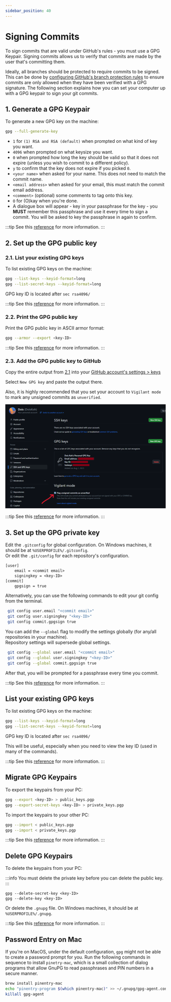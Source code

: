 ```yaml
---
sidebar_position: 40
---
```


# Signing Commits

To sign commits that are valid under GitHub's rules - you must use a GPG Keypair. Signing commits allows us to verify
that commits are made by the user that's committing them.

Ideally, all branches should be protected to require commits to be signed. This can be done by [configuring GitHub's
branch protection rules](https://docs.github.com/en/repositories/configuring-branches-and-merges-in-your-repository/managing-protected-branches/about-protected-branches#require-signed-commits) to ensure commits are only allowed when they have been verified with a
GPG signature. The following section explains how you can set your computer up with a GPG keypair to sign your git
commits.

## 1. Generate a GPG Keypair

To generate a new GPG key on the machine:

```bash
gpg --full-generate-key
```

-   `1` for `(1) RSA and RSA (default)` when prompted on what kind of key you want.
-   `4096` when prompted on what keysize you want.
-   `0` when prompted how long the key should be valid so that it does not expire (unless you wish to commit to a
    different policy).
-   `y` to confirm that the key does not expire if you picked `0`.
-   `<your name>` when asked for your name. This does not need to match the commit name.
-   `<email address>` when asked for your email, this must match the commit email address.
-   `<comment>` (optional) some comments to tag onto this key.
-   `O` for (O)kay when you're done.
-   A dialogue box will appear - key in your passphrase for the key - you <b>MUST</b> remember this passphrase and use it
    every time to sign a commit. You will be asked to key the passphrase in again to confirm.

:::tip
See this [reference](https://docs.github.com/en/authentication/managing-commit-signature-verification/generating-a-new-gpg-key) for more information.
:::

## 2. Set up the GPG public key

### 2.1. List your existing GPG keys

To list existing GPG keys on the machine:

```bash
gpg --list-keys --keyid-format=long
gpg --list-secret-keys --keyid-format=long
```

GPG key ID is located after `sec rsa4096/`

:::tip
See this [reference](https://docs.github.com/en/authentication/managing-commit-signature-verification/checking-for-existing-gpg-keys) for more information.
:::

### 2.2. Print the GPG public key

Print the GPG public key in ASCII armor format:

```bash
gpg --armor --export <key-ID>
```

:::tip
See this [reference](https://docs.github.com/en/authentication/managing-commit-signature-verification/generating-a-new-gpg-key) for more information.
:::

### 2.3. Add the GPG public key to GitHub

Copy the entire output from [2.1](#21--list-your-existing-gpg-keys) into your [GitHub account's settings > keys](https://github.com/settings/keys)

Select `New GPG key` and paste the output there.

Also, it is highly recommended that you set your account to `Vigilant mode` to mark any unsigned commits as `unverified`.

![image](/img/github_settings_keys.png)

:::tip
See this [reference](https://docs.github.com/en/authentication/managing-commit-signature-verification/adding-a-gpg-key-to-your-github-account) for more information.
:::

## 3. Set up the GPG private key

Edit the `.gitconfig` for global configuration. On Windows machines, it should be at `%USERPROFILE%/.gitconfig`.  
Or edit the `.git/config` for each repository's configuration.

```
[user]
    email = <commit email>
    signingkey = <key-ID>
[commit]
    gpgsign = true
```

Alternatively, you can use the following commands to edit your git config from the terminal.

```bash
 git config user.email "<commit email>"
 git config user.signingkey "<key-ID>"
 git config commit.gpgsign true
```

You can add the `--global` flag to modify the settings globally (for any/all repositories in your machine).  
Repository settings will supersede global settings.

```bash
 git config --global user.email "<commit email>"
 git config --global user.signingkey "<key-ID>"
 git config --global commit.gpgsign true
```

After that, you will be prompted for a passphrase every time you commit.

:::tip
See this [reference](https://docs.github.com/en/authentication/managing-commit-signature-verification/telling-git-about-your-signing-key#telling-git-about-your-gpg-key) for more information.
:::

## List your existing GPG keys

To list existing GPG keys on the machine:

```bash
gpg --list-keys --keyid-format=long
gpg --list-secret-keys --keyid-format=long
```

GPG key ID is located after `sec rsa4096/`

This will be useful, especially when you need to view the key ID (used in many of the commands).

:::tip
See this [reference](https://docs.github.com/en/authentication/managing-commit-signature-verification/checking-for-existing-gpg-keys) for more information.
:::

## Migrate GPG Keypairs

To export the keypairs from your PC:

```bash
gpg --export <key-ID> > public_keys.pgp
gpg --export-secret-keys <key-ID> > private_keys.pgp
```

To import the keypairs to your other PC:

```bash
gpg --import < public_keys.pgp
gpg --import < private_keys.pgp
```

:::tip
See this [reference](https://makandracards.com/makandra-orga/37763-gpg-extract-private-key-and-import-on-different-machine) for more information.
:::

## Delete GPG Keypairs

To delete the keypairs from your PC:

:::info
You must delete the private key before you can delete the public key.
:::

```
gpg --delete-secret-key <key-ID>
gpg --delete-key <key-ID>
```

Or delete the `.gnupg` file. On Windows machines, it should be at `%USERPROFILE%/.gnupg`.

:::tip
See this [reference](https://blog.chapagain.com.np/gpg-remove-keys-from-your-public-keyring/) for more information.
:::

## Password Entry on Mac

If you're on MacOS, under the default configuration, `gpg` might not be able to create a password prompt for you. Run the following commands
in sequence to install `pinetry-mac`, which is a small collection of dialog programs that allow GnuPG to read passphrases and PIN numbers
in a secure manner.

```bash
brew install pinentry-mac
echo "pinentry-program $(which pinentry-mac)" >> ~/.gnupg/gpg-agent.conf
killall gpg-agent
```
